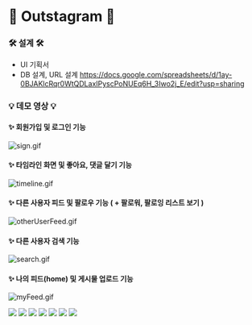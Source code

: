 # 💫 Outstagram 💫


### 🛠 설계 🛠
* UI 기획서  
* DB 설계, URL 설계   https://docs.google.com/spreadsheets/d/1ay-0BJAKlcRqr0WtQDLaxIPyscPoNUEq6H_3Iwo2j_E/edit?usp=sharing

### 💡 데모 영상 💡

#### ✨ 회원가입 및 로그인 기능
![sign.gif](demo/sign.gif)

#### ✨ 타임라인 화면 및 좋아요, 댓글 달기 기능
![timeline.gif](demo/timeline.gif)

#### ✨ 다른 사용자 피드 및 팔로우 기능 ( + 팔로워, 팔로잉 리스트 보기 )
![otherUserFeed.gif](demo/otherUserFeed.gif)

#### ✨ 다른 사용자 검색 기능 
![search.gif](demo/search.gif)

#### ✨ 나의 피드(home) 및 게시물 업로드 기능
![myFeed.gif](demo/myFeed.gif)



<div class="d-flex">
<img src="https://img.shields.io/badge/java-orange?style=flat-square&logo=java&logoColor=white"/>
<img src="https://img.shields.io/badge/Spring-6DB33F?style=flat-square&logo=Spring&logoColor=white"/>
<img src="https://img.shields.io/badge/jQuery-0769AD?style=flat-square&logo=jQuery&logoColor=white"/>
<img src="https://img.shields.io/badge/JavaScript-black?style=flat-square&logo=JavaScript&logoColor=F7DF1E"/>
<img src="https://img.shields.io/badge/HTML5-E34F26?style=flat-square&logo=HTML5&logoColor=white"/>
<img src="https://img.shields.io/badge/CSS3-1572B6?style=flat-square&logo=CSS3&logoColor=white"/>
<img src="https://img.shields.io/badge/MySQL-4479A1?style=flat-square&logo=MySQL&logoColor=white"/>
</div>
